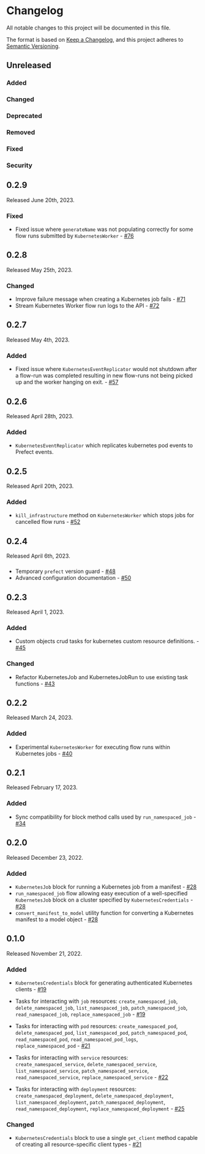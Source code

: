# Changelog

All notable changes to this project will be documented in this file.

The format is based on [Keep a Changelog](https://keepachangelog.com/en/1.0.0/),
and this project adheres to [Semantic Versioning](https://semver.org/spec/v2.0.0.html).

## Unreleased

### Added

### Changed

### Deprecated

### Removed

### Fixed

### Security

## 0.2.9

Released June 20th, 2023.

### Fixed

- Fixed issue where `generateName` was not populating correctly for some flow runs submitted by `KubernetesWorker` - [#76](https://github.com/PrefectHQ/prefect-kubernetes/pull/76)

## 0.2.8

Released May 25th, 2023.

### Changed

- Improve failure message when creating a Kubernetes job fails - [#71](https://github.com/PrefectHQ/prefect-kubernetes/pull/71)
- Stream Kubernetes Worker flow run logs to the API - [#72](https://github.com/PrefectHQ/prefect-kubernetes/pull/72)

## 0.2.7    

Released May 4th, 2023.

### Added

- Fixed issue where `KubernetesEventReplicator` would not shutdown after a flow-run was completed resulting in new flow-runs not being picked up and the worker hanging on exit. - [#57](https://github.com/PrefectHQ/prefect-kubernetes/pull/57)
## 0.2.6

Released April 28th, 2023.

### Added

- `KubernetesEventReplicator` which replicates kubernetes pod events to Prefect events.

## 0.2.5

Released April 20th, 2023.

### Added

- `kill_infrastructure` method on `KubernetesWorker` which stops jobs for cancelled flow runs  - [#52](https://github.com/PrefectHQ/prefect-kubernetes/pull/52)

## 0.2.4

Released April 6th, 2023.

### 

- Temporary `prefect` version guard - [#48](https://github.com/PrefectHQ/prefect-kubernetes/pull/48)
- Advanced configuration documentation - [#50](https://github.com/PrefectHQ/prefect-kubernetes/pull/50)

## 0.2.3

Released April 1, 2023.

### Added

- Custom objects crud tasks for kubernetes custom resource definitions. - [#45](https://github.com/PrefectHQ/prefect-kubernetes/pull/45)

### Changed

- Refactor KubernetesJob and KubernetesJobRun to use existing task functions - [#43](https://github.com/PrefectHQ/prefect-kubernetes/pull/43)

## 0.2.2

Released March 24, 2023.

### Added

- Experimental `KubernetesWorker` for executing flow runs within Kubernetes jobs - [#40](https://github.com/PrefectHQ/prefect-kubernetes/pull/40)

## 0.2.1

Released February 17, 2023.

### Added
- Sync compatibility for block method calls used by `run_namespaced_job` - [#34](https://github.com/PrefectHQ/prefect-kubernetes/pull/34)

## 0.2.0

Released December 23, 2022.

### Added
- `KubernetesJob` block for running a Kubernetes job from a manifest - [#28](https://github.com/PrefectHQ/prefect-kubernetes/pull/28)
- `run_namespaced_job` flow allowing easy execution of a well-specified `KubernetesJob` block on a cluster specified by `KubernetesCredentials` - [#28](https://github.com/PrefectHQ/prefect-kubernetes/pull/28)
- `convert_manifest_to_model` utility function for converting a Kubernetes manifest to a model object - [#28](https://github.com/PrefectHQ/prefect-kubernetes/pull/28)

## 0.1.0

Released November 21, 2022.
### Added
- `KubernetesCredentials` block for generating authenticated Kubernetes clients - [#19](https://github.com/PrefectHQ/prefect-kubernetes/pull/19)
- Tasks for interacting with `job` resources: `create_namespaced_job`, `delete_namespaced_job`, `list_namespaced_job`, `patch_namespaced_job`, `read_namespaced_job`, `replace_namespaced_job` - [#19](https://github.com/PrefectHQ/prefect-kubernetes/pull/19)
- Tasks for interacting with `pod` resources: `create_namespaced_pod`, `delete_namespaced_pod`, `list_namespaced_pod`, `patch_namespaced_pod`, `read_namespaced_pod`, `read_namespaced_pod_logs`, `replace_namespaced_pod` - [#21](https://github.com/PrefectHQ/prefect-kubernetes/pull/21)

- Tasks for interacting with `service` resources: `create_namespaced_service`, `delete_namespaced_service`, `list_namespaced_service`, `patch_namespaced_service`, `read_namespaced_service`, `replace_namespaced_service` - [#22](https://github.com/PrefectHQ/prefect-kubernetes/pull/22)

- Tasks for interacting with `deployment` resources: `create_namespaced_deployment`, `delete_namespaced_deployment`, `list_namespaced_deployment`, `patch_namespaced_deployment`, `read_namespaced_deployment`, `replace_namespaced_deployment` - [#25](https://github.com/PrefectHQ/prefect-kubernetes/pull/25)

### Changed
- `KubernetesCredentials` block to use a single `get_client` method capable of creating all resource-specific client types - [#21](https://github.com/PrefectHQ/prefect-kubernetes/pull/21)
